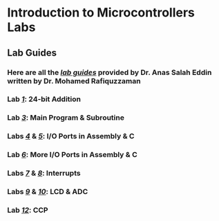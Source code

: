 # Introduction to Microcontrollers Labs

## Lab Guides
### Here are all the [*lab guides*](https://github.com/fctanglao/IntroductionToMicrocontrollersLabs/tree/main/Lab%20Guides) provided by Dr. Anas Salah Eddin written by Dr. Mohamed Rafiquzzaman
### Lab [*1*](https://github.com/fctanglao/IntroductionToMicrocontrollersLabs/blob/main/Lab%20Guides/Lab%201%20Guide.pdf): 24-bit Addition
### Lab [*3*](https://github.com/fctanglao/IntroductionToMicrocontrollersLabs/blob/main/Lab%20Guides/Lab%203%20Guide.pdf): Main Program & Subroutine
### Labs [*4*](https://github.com/fctanglao/IntroductionToMicrocontrollersLabs/blob/main/Lab%20Guides/Lab%204%20Guide.pdf) & [*5*](https://github.com/fctanglao/IntroductionToMicrocontrollersLabs/blob/main/Lab%20Guides/Lab%205%20Guide.pdf): I/O Ports in Assembly & C
### Lab [*6*](https://github.com/fctanglao/IntroductionToMicrocontrollersLabs/blob/main/Lab%20Guides/Lab%206%20Guide.pdf): More I/O Ports in Assembly & C
### Labs [*7*](https://github.com/fctanglao/IntroductionToMicrocontrollersLabs/blob/main/Lab%20Guides/Lab%207%20Guide.pdf) & [*8*](https://github.com/fctanglao/IntroductionToMicrocontrollersLabs/blob/main/Lab%20Guides/Lab%208%20Guide.pdf): Interrupts
### Labs [*9*](https://github.com/fctanglao/IntroductionToMicrocontrollersLabs/blob/main/Lab%20Guides/Lab%209%20Guide.pdf) & [*10*](https://www.youtube.com/watch?v=1cIbyBzErN8): LCD & ADC
### Lab [*12*](https://www.youtube.com/watch?v=htTvNX9Kj-I): CCP
